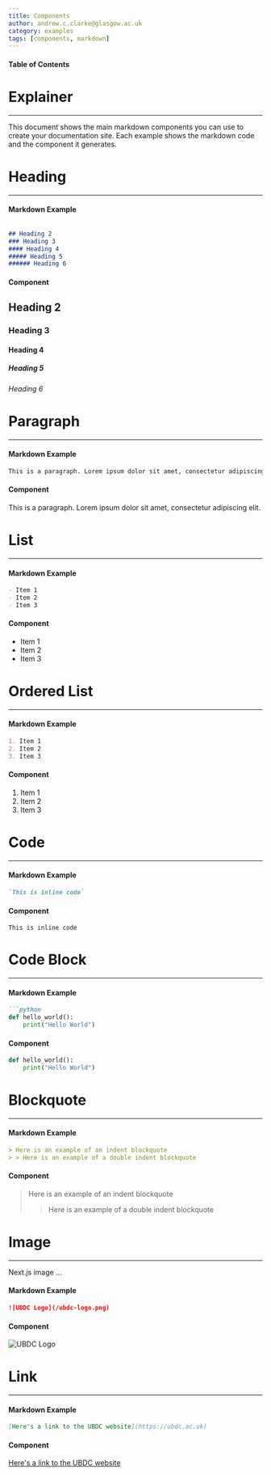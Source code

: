 ```yaml
---
title: Components
author: andrew.c.clarke@glasgow.ac.uk
category: examples
tags: [components, markdown]
---
```


#### Table of Contents


# Explainer 
-------------------------
This document shows the main markdown components you can use to create your documentation site. Each example shows the markdown code and the component it generates.

# Heading
-------------------------
#### Markdown Example
```markdown

## Heading 2
### Heading 3
#### Heading 4
##### Heading 5
###### Heading 6
```
#### Component

## Heading 2
### Heading 3
#### Heading 4
##### Heading 5
###### Heading 6

# Paragraph
-------------------------
#### Markdown Example
```markdown
This is a paragraph. Lorem ipsum dolor sit amet, consectetur adipiscing elit. 
```
#### Component
This is a paragraph. Lorem ipsum dolor sit amet, consectetur adipiscing elit.

# List
-------------------------
#### Markdown Example
```markdown
- Item 1
- Item 2
- Item 3
```
#### Component
- Item 1
- Item 2
- Item 3

# Ordered List
-------------------------
#### Markdown Example
```markdown
1. Item 1
2. Item 2
3. Item 3
```
#### Component
1. Item 1
2. Item 2
3. Item 3

# Code
-------------------------
#### Markdown Example
```markdown
`This is inline code`
```
#### Component
`This is inline code`
    
# Code Block
-------------------------
#### Markdown Example
```markdown
```python
def hello_world():
    print("Hello World")
``````

#### Component
```python
def hello_world():
    print("Hello World")
```


# Blockquote
-------------------------
#### Markdown Example
```markdown
> Here is an example of an indent blockquote
> > Here is an example of a double indent blockquote
```
#### Component
> Here is an example of an indent blockquote
> > Here is an example of a double indent blockquote
>

# Image
-------------------------
Next.js image ... 
#### Markdown Example
```markdown
![UBDC Logo](/ubdc-logo.png)
```
#### Component
![UBDC Logo](/ubdc-logo.png)


# Link
-------------------------
#### Markdown Example
```markdown
[Here's a link to the UBDC website](https://ubdc.ac.uk)
```
#### Component
[Here's a link to the UBDC website](https://ubdc.ac.uk)

